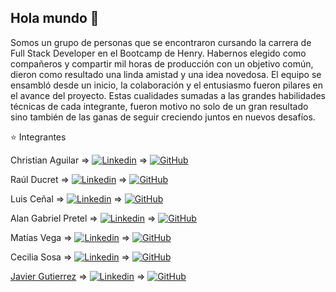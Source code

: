 ## Hola mundo 👋

Somos un grupo de personas que se encontraron cursando la carrera de Full Stack Developer en el Bootcamp de Henry. Habernos elegido como compañeros y compartir mil horas de producción con un objetivo común, dieron como resultado una linda amistad y una idea novedosa. 
El equipo se ensambló desde un inicio, la colaboración y el entusiasmo fueron pilares en el avance del proyecto. Estas cualidades sumadas a las grandes habilidades técnicas de cada integrante, fueron motivo no solo de un gran resultado sino también de las ganas de seguir creciendo juntos en nuevos desafíos.

⭐ Integrantes

Christian Aguilar => <span style="margin-top:5px" >[![Linkedin](https://img.shields.io/badge/-LinkedIn-blue?style=flat&logo=Linkedin&logoColor=white)](https://https://www.linkedin.com/in/christian-aguilar-dev/) => [![GitHub](https://img.shields.io/badge/-GitHub-black?style=flat&logo=GitHub&logoColor=white)](https://github.com/xchristx) </span>

Raúl Ducret => <span style="margin-top:5px" >[![Linkedin](https://img.shields.io/badge/-LinkedIn-blue?style=flat&logo=Linkedin&logoColor=white)](https://www.linkedin.com/in/raulducret/) => [![GitHub](https://img.shields.io/badge/-GitHub-black?style=flat&logo=GitHub&logoColor=white)](https://github.com/red1730) </span> 

Luis Ceñal => <span style="margin-top:5px" >[![Linkedin](https://img.shields.io/badge/-LinkedIn-blue?style=flat&logo=Linkedin&logoColor=white)](https://www.linkedin.com/in/luis-ce%C3%B1al-35051b51/) => [![GitHub](https://img.shields.io/badge/-GitHub-black?style=flat&logo=GitHub&logoColor=white)](https://github.com/luchocenial) </span>

Alan Gabriel Pretel => <span style="margin-top:5px" >[![Linkedin](https://img.shields.io/badge/-LinkedIn-blue?style=flat&logo=Linkedin&logoColor=white)](https://www.linkedin.com/in/gabriel-pretel-2ab1551b7/)  => [![GitHub](https://img.shields.io/badge/-GitHub-black?style=flat&logo=GitHub&logoColor=white)](https://github.com/Gabipretel) </span>

Matías Vega  => <span style="margin-top:5px" >[![Linkedin](https://img.shields.io/badge/-LinkedIn-blue?style=flat&logo=Linkedin&logoColor=white)](https://www.linkedin.com/in/mat%C3%ADas-vega-98a527239/)  => [![GitHub](https://img.shields.io/badge/-GitHub-black?style=flat&logo=GitHub&logoColor=white)](https://github.com/ElMatiVega) </span>

Cecilia Sosa => <span style="margin-top:5px" >[![Linkedin](https://img.shields.io/badge/-LinkedIn-blue?style=flat&logo=Linkedin&logoColor=white)](https://www.linkedin.com/in/cecilia-sosa-56702b94/)  => [![GitHub](https://img.shields.io/badge/-GitHub-black?style=flat&logo=GitHub&logoColor=white)](https://github.com/mcecisosa) </span>

[Javier Gutierrez](https://dkndrd.com) => <span style="margin-top:5px" >[![Linkedin](https://img.shields.io/badge/-LinkedIn-blue?style=flat&logo=Linkedin&logoColor=white)](https://www.linkedin.com/in/dukindroid)  => [![GitHub](https://img.shields.io/badge/-GitHub-black?style=flat&logo=GitHub&logoColor=white)](https://github.com/dukindroid) </span>
 
<!--

**Here are some ideas to get you started:**

🙋‍♀️ A short introduction - what is your organization all about?
🌈 Contribution guidelines - how can the community get involved?
👩‍💻 Useful resources - where can the community find your docs? Is there anything else the community should know?
🍿 Fun facts - what does your team eat for breakfast?
🧙 Remember, you can do mighty things with the power of [Markdown](https://docs.github.com/github/writing-on-github/getting-started-with-writing-and-formatting-on-github/basic-writing-and-formatting-syntax)
-->
